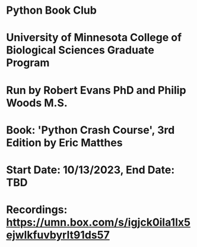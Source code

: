 # Python Book Club
# University of Minnesota College of Biological Sciences Graduate Program
# Run by Robert Evans PhD and Philip Woods M.S.
# Book: 'Python Crash Course', 3rd Edition by Eric Matthes
# Start Date: 10/13/2023, End Date: TBD
# Recordings: https://umn.box.com/s/igjck0ila1lx5ejwlkfuvbyrlt91ds57
